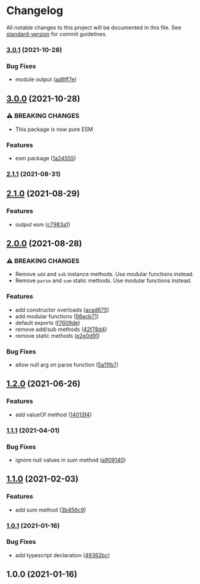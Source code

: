 # Changelog

All notable changes to this project will be documented in this file. See [standard-version](https://github.com/conventional-changelog/standard-version) for commit guidelines.

### [3.0.1](https://github.com/justinlettau/time-value/compare/v3.0.0...v3.0.1) (2021-10-28)


### Bug Fixes

* module output ([ad6ff7e](https://github.com/justinlettau/time-value/commit/ad6ff7e8d8441d4976def1b74d1ef2300c194db4))

## [3.0.0](https://github.com/justinlettau/time-value/compare/v2.1.1...v3.0.0) (2021-10-28)


### ⚠ BREAKING CHANGES

* This package is now pure ESM

### Features

* esm package ([1a24555](https://github.com/justinlettau/time-value/commit/1a245559ab80c49c7cdd9d3d35b0eb6391bde00a))

### [2.1.1](https://github.com/justinlettau/time-value/compare/v2.1.0...v2.1.1) (2021-08-31)

## [2.1.0](https://github.com/justinlettau/time-value/compare/v2.0.0...v2.1.0) (2021-08-29)


### Features

* output esm ([c7983a1](https://github.com/justinlettau/time-value/commit/c7983a118751859d14f68115bddbb8b64d0d1b59))

## [2.0.0](https://github.com/justinlettau/time-value/compare/v1.2.0...v2.0.0) (2021-08-28)


### ⚠ BREAKING CHANGES

* Remove `add` and `sub` instance methods. Use modular functions instead.
* Remove `parse` and `sum` static methods. Use modular functions instead.

### Features

* add constructor overloads ([acad675](https://github.com/justinlettau/time-value/commit/acad675c5420be580ef82c29bff7cfbf8dcdedfd))
* add modular functions ([98acb71](https://github.com/justinlettau/time-value/commit/98acb71209c4c344a6acf26dbf4ca98924ac5d9d))
* default exports ([f7609de](https://github.com/justinlettau/time-value/commit/f7609ded3373ebfe643926fd62a01b44f34110be))
* remove add/sub methods ([42f78d4](https://github.com/justinlettau/time-value/commit/42f78d4c25314b0a2b498a43482a4ac43d4ab83b))
* remove static methods ([e2e0d91](https://github.com/justinlettau/time-value/commit/e2e0d919e0e0fd990aca7b708caab32f5a3281c4))


### Bug Fixes

* allow null arg on parse function ([5a11fb7](https://github.com/justinlettau/time-value/commit/5a11fb7e5c5c07157cae3f98188b6e05dd9db417))

## [1.2.0](https://github.com/justinlettau/time-value/compare/v1.1.1...v1.2.0) (2021-06-26)


### Features

* add valueOf method ([14013f4](https://github.com/justinlettau/time-value/commit/14013f4211ea726acc10f69c71dee953639de9b1))

### [1.1.1](https://github.com/justinlettau/time-value/compare/v1.1.0...v1.1.1) (2021-04-01)


### Bug Fixes

* ignore null values in sum method ([a909140](https://github.com/justinlettau/time-value/commit/a90914098f31616b4fc31bf5ddbd7b13c8f45010))

## [1.1.0](https://github.com/justinlettau/time-value/compare/v1.0.1...v1.1.0) (2021-02-03)


### Features

* add sum method ([3b456c9](https://github.com/justinlettau/time-value/commit/3b456c9485450c5744938d3413ec3574c2436263))

### [1.0.1](https://github.com/justinlettau/time-value/compare/v1.0.0...v1.0.1) (2021-01-16)


### Bug Fixes

* add typescript declaration ([49362bc](https://github.com/justinlettau/time-value/commit/49362bc82264bbaa9a2f85cb2679d557ed57547f))

## 1.0.0 (2021-01-16)
